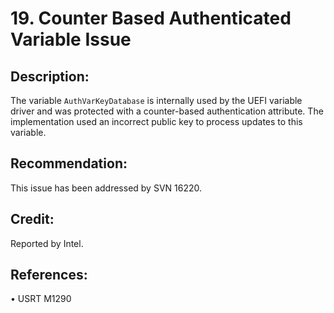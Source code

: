 # 19. Counter Based Authenticated Variable Issue


## Description:


The variable ```AuthVarKeyDatabase``` is internally used by the UEFI variable driver and was protected with a counter-based authentication attribute. The implementation used an incorrect public key to process updates to this variable.


## Recommendation:


This issue has been addressed by SVN 16220.


## Credit:


Reported by Intel.


## References:


•	USRT M1290
